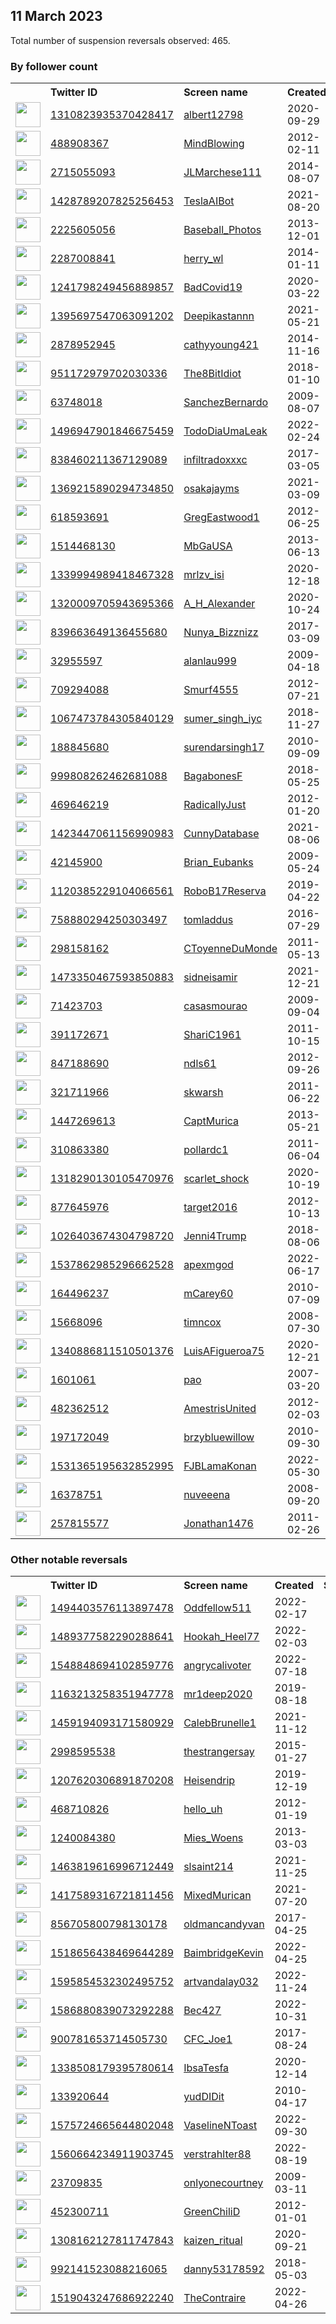 
## 11 March 2023
Total number of suspension reversals observed: 465.

### By follower count
<table><tr><th></th><th align="left">Twitter ID</th><th align="left">Screen name</th>
<th align="left">Created</th><th align="left">Status</th><th align="left">Suspended</th><th align="left">Followers</th>
<tr><td><a href="https://pbs.twimg.com/profile_images/1346170289642725376/QjeO2NSL_normal.jpg"><img src="https://pbs.twimg.com/profile_images/1346170289642725376/QjeO2NSL_normal.jpg" width="40px" height="40px" align="center"/></a></td><td><a href="https://twitter.com/intent/user?user_id=1310823935370428417">1310823935370428417</a></td><td><a href="https://twitter.com/albert12798">albert12798</a></td><td>2020-09-29</td><td align="center"></td><td></td><td>966925</td></tr>
<tr><td><a href="https://pbs.twimg.com/profile_images/631327981999292416/5FmHe2JF_normal.jpg"><img src="https://pbs.twimg.com/profile_images/631327981999292416/5FmHe2JF_normal.jpg" width="40px" height="40px" align="center"/></a></td><td><a href="https://twitter.com/intent/user?user_id=488908367">488908367</a></td><td><a href="https://twitter.com/MindBlowing">MindBlowing</a></td><td>2012-02-11</td><td align="center"></td><td></td><td>695977</td></tr>
<tr><td><a href="https://pbs.twimg.com/profile_images/1635712593280081920/br3O_r5n_normal.jpg"><img src="https://pbs.twimg.com/profile_images/1635712593280081920/br3O_r5n_normal.jpg" width="40px" height="40px" align="center"/></a></td><td><a href="https://twitter.com/intent/user?user_id=2715055093">2715055093</a></td><td><a href="https://twitter.com/JLMarchese111">JLMarchese111</a></td><td>2014-08-07</td><td align="center"></td><td></td><td>145965</td></tr>
<tr><td><a href="https://pbs.twimg.com/profile_images/1634649809096245249/bzjc2FS4_normal.jpg"><img src="https://pbs.twimg.com/profile_images/1634649809096245249/bzjc2FS4_normal.jpg" width="40px" height="40px" align="center"/></a></td><td><a href="https://twitter.com/intent/user?user_id=1428789207825256453">1428789207825256453</a></td><td><a href="https://twitter.com/TeslaAIBot">TeslaAIBot</a></td><td>2021-08-20</td><td align="center"></td><td>2023-03-04</td><td>92358</td></tr>
<tr><td><a href="https://pbs.twimg.com/profile_images/1543077593582391298/rKrwMWwq_normal.jpg"><img src="https://pbs.twimg.com/profile_images/1543077593582391298/rKrwMWwq_normal.jpg" width="40px" height="40px" align="center"/></a></td><td><a href="https://twitter.com/intent/user?user_id=2225605056">2225605056</a></td><td><a href="https://twitter.com/Baseball_Photos">Baseball_Photos</a></td><td>2013-12-01</td><td align="center"></td><td>2022-11-25</td><td>58322</td></tr>
<tr><td><a href="https://pbs.twimg.com/profile_images/1561566993614254080/Zcol5rDu_normal.jpg"><img src="https://pbs.twimg.com/profile_images/1561566993614254080/Zcol5rDu_normal.jpg" width="40px" height="40px" align="center"/></a></td><td><a href="https://twitter.com/intent/user?user_id=2287008841">2287008841</a></td><td><a href="https://twitter.com/herry_wl">herry_wl</a></td><td>2014-01-11</td><td align="center"></td><td>2023-03-05</td><td>49530</td></tr>
<tr><td><a href="https://pbs.twimg.com/profile_images/1634447022421049344/Ygdd1I7d_normal.jpg"><img src="https://pbs.twimg.com/profile_images/1634447022421049344/Ygdd1I7d_normal.jpg" width="40px" height="40px" align="center"/></a></td><td><a href="https://twitter.com/intent/user?user_id=1241798249456889857">1241798249456889857</a></td><td><a href="https://twitter.com/BadCovid19">BadCovid19</a></td><td>2020-03-22</td><td align="center"></td><td>2022-12-08</td><td>46113</td></tr>
<tr><td><a href="https://pbs.twimg.com/profile_images/1404999309867634688/EBVxLE4-_normal.jpg"><img src="https://pbs.twimg.com/profile_images/1404999309867634688/EBVxLE4-_normal.jpg" width="40px" height="40px" align="center"/></a></td><td><a href="https://twitter.com/intent/user?user_id=1395697547063091202">1395697547063091202</a></td><td><a href="https://twitter.com/Deepikastannn">Deepikastannn</a></td><td>2021-05-21</td><td align="center"></td><td>2022-12-25</td><td>31221</td></tr>
<tr><td><a href="https://pbs.twimg.com/profile_images/1500403788372451330/ZEdXgHt7_normal.jpg"><img src="https://pbs.twimg.com/profile_images/1500403788372451330/ZEdXgHt7_normal.jpg" width="40px" height="40px" align="center"/></a></td><td><a href="https://twitter.com/intent/user?user_id=2878952945">2878952945</a></td><td><a href="https://twitter.com/cathyyoung421">cathyyoung421</a></td><td>2014-11-16</td><td align="center"></td><td>2022-03-12</td><td>28699</td></tr>
<tr><td><a href="https://pbs.twimg.com/profile_images/1649583964531617794/5-Vr03bd_normal.jpg"><img src="https://pbs.twimg.com/profile_images/1649583964531617794/5-Vr03bd_normal.jpg" width="40px" height="40px" align="center"/></a></td><td><a href="https://twitter.com/intent/user?user_id=951172979702030336">951172979702030336</a></td><td><a href="https://twitter.com/The8BitIdiot">The8BitIdiot</a></td><td>2018-01-10</td><td align="center"></td><td></td><td>27313</td></tr>
<tr><td><a href="https://pbs.twimg.com/profile_images/1145422458406789120/Haqu6GpA_normal.jpg"><img src="https://pbs.twimg.com/profile_images/1145422458406789120/Haqu6GpA_normal.jpg" width="40px" height="40px" align="center"/></a></td><td><a href="https://twitter.com/intent/user?user_id=63748018">63748018</a></td><td><a href="https://twitter.com/SanchezBernardo">SanchezBernardo</a></td><td>2009-08-07</td><td align="center">🚫</td><td></td><td>27257</td></tr>
<tr><td><a href="https://pbs.twimg.com/profile_images/1635822923536580608/0QsjTeri_normal.jpg"><img src="https://pbs.twimg.com/profile_images/1635822923536580608/0QsjTeri_normal.jpg" width="40px" height="40px" align="center"/></a></td><td><a href="https://twitter.com/intent/user?user_id=1496947901846675459">1496947901846675459</a></td><td><a href="https://twitter.com/TodoDiaUmaLeak">TodoDiaUmaLeak</a></td><td>2022-02-24</td><td align="center"></td><td>2022-07-16</td><td>27122</td></tr>
<tr><td><a href="https://pbs.twimg.com/profile_images/1651241392927039490/jr0vi30G_normal.jpg"><img src="https://pbs.twimg.com/profile_images/1651241392927039490/jr0vi30G_normal.jpg" width="40px" height="40px" align="center"/></a></td><td><a href="https://twitter.com/intent/user?user_id=838460211367129089">838460211367129089</a></td><td><a href="https://twitter.com/infiltradoxxxc">infiltradoxxxc</a></td><td>2017-03-05</td><td align="center"></td><td>2023-02-08</td><td>24806</td></tr>
<tr><td><a href="https://pbs.twimg.com/profile_images/1603633852462817281/cpnZbbCe_normal.jpg"><img src="https://pbs.twimg.com/profile_images/1603633852462817281/cpnZbbCe_normal.jpg" width="40px" height="40px" align="center"/></a></td><td><a href="https://twitter.com/intent/user?user_id=1369215890294734850">1369215890294734850</a></td><td><a href="https://twitter.com/osakajayms">osakajayms</a></td><td>2021-03-09</td><td align="center"></td><td>2023-02-22</td><td>17626</td></tr>
<tr><td><a href="https://pbs.twimg.com/profile_images/2348168931/aa532h7V_normal"><img src="https://pbs.twimg.com/profile_images/2348168931/aa532h7V_normal" width="40px" height="40px" align="center"/></a></td><td><a href="https://twitter.com/intent/user?user_id=618593691">618593691</a></td><td><a href="https://twitter.com/GregEastwood1">GregEastwood1</a></td><td>2012-06-25</td><td align="center"></td><td>2022-12-05</td><td>14095</td></tr>
<tr><td><a href="https://pbs.twimg.com/profile_images/1653796231586492417/SWpBiuGj_normal.jpg"><img src="https://pbs.twimg.com/profile_images/1653796231586492417/SWpBiuGj_normal.jpg" width="40px" height="40px" align="center"/></a></td><td><a href="https://twitter.com/intent/user?user_id=1514468130">1514468130</a></td><td><a href="https://twitter.com/MbGaUSA">MbGaUSA</a></td><td>2013-06-13</td><td align="center"></td><td>2022-05-01</td><td>11519</td></tr>
<tr><td><a href="https://pbs.twimg.com/profile_images/1641902122131243008/KaZbv55R_normal.jpg"><img src="https://pbs.twimg.com/profile_images/1641902122131243008/KaZbv55R_normal.jpg" width="40px" height="40px" align="center"/></a></td><td><a href="https://twitter.com/intent/user?user_id=1339994989418467328">1339994989418467328</a></td><td><a href="https://twitter.com/mrlzv_isi">mrlzv_isi</a></td><td>2020-12-18</td><td align="center"></td><td>2023-03-02</td><td>11490</td></tr>
<tr><td><a href="https://pbs.twimg.com/profile_images/1659958416679350272/qa2n_ejv_normal.jpg"><img src="https://pbs.twimg.com/profile_images/1659958416679350272/qa2n_ejv_normal.jpg" width="40px" height="40px" align="center"/></a></td><td><a href="https://twitter.com/intent/user?user_id=1320009705943695366">1320009705943695366</a></td><td><a href="https://twitter.com/A_H_Alexander">A_H_Alexander</a></td><td>2020-10-24</td><td align="center"></td><td>2022-06-04</td><td>10884</td></tr>
<tr><td><a href="https://pbs.twimg.com/profile_images/1346631176837017612/Io-niBEk_normal.jpg"><img src="https://pbs.twimg.com/profile_images/1346631176837017612/Io-niBEk_normal.jpg" width="40px" height="40px" align="center"/></a></td><td><a href="https://twitter.com/intent/user?user_id=839663649136455680">839663649136455680</a></td><td><a href="https://twitter.com/Nunya_Bizznizz">Nunya_Bizznizz</a></td><td>2017-03-09</td><td align="center"></td><td></td><td>10829</td></tr>
<tr><td><a href="https://pbs.twimg.com/profile_images/1630609138022768640/Fu2_m9kW_normal.jpg"><img src="https://pbs.twimg.com/profile_images/1630609138022768640/Fu2_m9kW_normal.jpg" width="40px" height="40px" align="center"/></a></td><td><a href="https://twitter.com/intent/user?user_id=32955597">32955597</a></td><td><a href="https://twitter.com/alanlau999">alanlau999</a></td><td>2009-04-18</td><td align="center"></td><td>2023-03-05</td><td>10338</td></tr>
<tr><td><a href="https://pbs.twimg.com/profile_images/1500796977449213954/-NlNRB4__normal.jpg"><img src="https://pbs.twimg.com/profile_images/1500796977449213954/-NlNRB4__normal.jpg" width="40px" height="40px" align="center"/></a></td><td><a href="https://twitter.com/intent/user?user_id=709294088">709294088</a></td><td><a href="https://twitter.com/Smurf4555">Smurf4555</a></td><td>2012-07-21</td><td align="center"></td><td>2022-12-01</td><td>9183</td></tr>
<tr><td><a href="https://pbs.twimg.com/profile_images/1633415239659302913/BGCq0J71_normal.jpg"><img src="https://pbs.twimg.com/profile_images/1633415239659302913/BGCq0J71_normal.jpg" width="40px" height="40px" align="center"/></a></td><td><a href="https://twitter.com/intent/user?user_id=1067473784305840129">1067473784305840129</a></td><td><a href="https://twitter.com/sumer_singh_iyc">sumer_singh_iyc</a></td><td>2018-11-27</td><td align="center"></td><td>2023-03-06</td><td>8803</td></tr>
<tr><td><a href="https://pbs.twimg.com/profile_images/1601600004291907584/DF6Rmc55_normal.jpg"><img src="https://pbs.twimg.com/profile_images/1601600004291907584/DF6Rmc55_normal.jpg" width="40px" height="40px" align="center"/></a></td><td><a href="https://twitter.com/intent/user?user_id=188845680">188845680</a></td><td><a href="https://twitter.com/surendarsingh17">surendarsingh17</a></td><td>2010-09-09</td><td align="center"></td><td>2022-12-25</td><td>5912</td></tr>
<tr><td><a href="https://pbs.twimg.com/profile_images/1634557048519008263/FOdPQKYR_normal.jpg"><img src="https://pbs.twimg.com/profile_images/1634557048519008263/FOdPQKYR_normal.jpg" width="40px" height="40px" align="center"/></a></td><td><a href="https://twitter.com/intent/user?user_id=999808262462681088">999808262462681088</a></td><td><a href="https://twitter.com/BagabonesF">BagabonesF</a></td><td>2018-05-25</td><td align="center"></td><td></td><td>4943</td></tr>
<tr><td><a href="https://pbs.twimg.com/profile_images/1583533845625929732/577qV4L6_normal.jpg"><img src="https://pbs.twimg.com/profile_images/1583533845625929732/577qV4L6_normal.jpg" width="40px" height="40px" align="center"/></a></td><td><a href="https://twitter.com/intent/user?user_id=469646219">469646219</a></td><td><a href="https://twitter.com/RadicallyJust">RadicallyJust</a></td><td>2012-01-20</td><td align="center">👋</td><td>2022-12-02</td><td>4604</td></tr>
<tr><td><a href="https://pbs.twimg.com/profile_images/1587244139955064832/ygLmO79Q_normal.jpg"><img src="https://pbs.twimg.com/profile_images/1587244139955064832/ygLmO79Q_normal.jpg" width="40px" height="40px" align="center"/></a></td><td><a href="https://twitter.com/intent/user?user_id=1423447061156990983">1423447061156990983</a></td><td><a href="https://twitter.com/CunnyDatabase">CunnyDatabase</a></td><td>2021-08-06</td><td align="center"></td><td>2023-03-03</td><td>4216</td></tr>
<tr><td><a href="https://pbs.twimg.com/profile_images/1612521838474584078/kgdi1VRI_normal.jpg"><img src="https://pbs.twimg.com/profile_images/1612521838474584078/kgdi1VRI_normal.jpg" width="40px" height="40px" align="center"/></a></td><td><a href="https://twitter.com/intent/user?user_id=42145900">42145900</a></td><td><a href="https://twitter.com/Brian_Eubanks">Brian_Eubanks</a></td><td>2009-05-24</td><td align="center"></td><td>2023-03-01</td><td>4188</td></tr>
<tr><td><a href="https://pbs.twimg.com/profile_images/1635681554998472712/a24sPlB6_normal.jpg"><img src="https://pbs.twimg.com/profile_images/1635681554998472712/a24sPlB6_normal.jpg" width="40px" height="40px" align="center"/></a></td><td><a href="https://twitter.com/intent/user?user_id=1120385229104066561">1120385229104066561</a></td><td><a href="https://twitter.com/RoboB17Reserva">RoboB17Reserva</a></td><td>2019-04-22</td><td align="center"></td><td>2022-10-13</td><td>3939</td></tr>
<tr><td><a href="https://pbs.twimg.com/profile_images/758885838042247171/gVKNn-1P_normal.jpg"><img src="https://pbs.twimg.com/profile_images/758885838042247171/gVKNn-1P_normal.jpg" width="40px" height="40px" align="center"/></a></td><td><a href="https://twitter.com/intent/user?user_id=758880294250303497">758880294250303497</a></td><td><a href="https://twitter.com/tomladdus">tomladdus</a></td><td>2016-07-29</td><td align="center"></td><td>2022-05-22</td><td>3676</td></tr>
<tr><td><a href="https://pbs.twimg.com/profile_images/1635744308056715267/cFe261lW_normal.jpg"><img src="https://pbs.twimg.com/profile_images/1635744308056715267/cFe261lW_normal.jpg" width="40px" height="40px" align="center"/></a></td><td><a href="https://twitter.com/intent/user?user_id=298158162">298158162</a></td><td><a href="https://twitter.com/CToyenneDuMonde">CToyenneDuMonde</a></td><td>2011-05-13</td><td align="center"></td><td>2022-12-08</td><td>3418</td></tr>
<tr><td><a href="https://pbs.twimg.com/profile_images/1473351617311350795/Dw58P-Jw_normal.jpg"><img src="https://pbs.twimg.com/profile_images/1473351617311350795/Dw58P-Jw_normal.jpg" width="40px" height="40px" align="center"/></a></td><td><a href="https://twitter.com/intent/user?user_id=1473350467593850883">1473350467593850883</a></td><td><a href="https://twitter.com/sidneisamir">sidneisamir</a></td><td>2021-12-21</td><td align="center"></td><td>2022-09-12</td><td>3329</td></tr>
<tr><td><a href="https://pbs.twimg.com/profile_images/1658865732887740416/zw-zq-yr_normal.png"><img src="https://pbs.twimg.com/profile_images/1658865732887740416/zw-zq-yr_normal.png" width="40px" height="40px" align="center"/></a></td><td><a href="https://twitter.com/intent/user?user_id=71423703">71423703</a></td><td><a href="https://twitter.com/casasmourao">casasmourao</a></td><td>2009-09-04</td><td align="center">🔒</td><td>2022-10-31</td><td>3170</td></tr>
<tr><td><a href="https://pbs.twimg.com/profile_images/1099514563899412481/bW6LkuJw_normal.jpg"><img src="https://pbs.twimg.com/profile_images/1099514563899412481/bW6LkuJw_normal.jpg" width="40px" height="40px" align="center"/></a></td><td><a href="https://twitter.com/intent/user?user_id=391172671">391172671</a></td><td><a href="https://twitter.com/ShariC1961">ShariC1961</a></td><td>2011-10-15</td><td align="center"></td><td>2022-04-30</td><td>3092</td></tr>
<tr><td><a href="https://pbs.twimg.com/profile_images/1034476006936129536/iWHf7spO_normal.jpg"><img src="https://pbs.twimg.com/profile_images/1034476006936129536/iWHf7spO_normal.jpg" width="40px" height="40px" align="center"/></a></td><td><a href="https://twitter.com/intent/user?user_id=847188690">847188690</a></td><td><a href="https://twitter.com/ndls61">ndls61</a></td><td>2012-09-26</td><td align="center"></td><td></td><td>3044</td></tr>
<tr><td><a href="https://pbs.twimg.com/profile_images/1637559176149757955/JLQAZzod_normal.jpg"><img src="https://pbs.twimg.com/profile_images/1637559176149757955/JLQAZzod_normal.jpg" width="40px" height="40px" align="center"/></a></td><td><a href="https://twitter.com/intent/user?user_id=321711966">321711966</a></td><td><a href="https://twitter.com/skwarsh">skwarsh</a></td><td>2011-06-22</td><td align="center"></td><td>2023-02-01</td><td>2926</td></tr>
<tr><td><a href="https://pbs.twimg.com/profile_images/1110422194285273088/w30Tqb93_normal.png"><img src="https://pbs.twimg.com/profile_images/1110422194285273088/w30Tqb93_normal.png" width="40px" height="40px" align="center"/></a></td><td><a href="https://twitter.com/intent/user?user_id=1447269613">1447269613</a></td><td><a href="https://twitter.com/CaptMurica">CaptMurica</a></td><td>2013-05-21</td><td align="center"></td><td></td><td>2893</td></tr>
<tr><td><a href="https://pbs.twimg.com/profile_images/1138228724887904256/P1tVUTLj_normal.jpg"><img src="https://pbs.twimg.com/profile_images/1138228724887904256/P1tVUTLj_normal.jpg" width="40px" height="40px" align="center"/></a></td><td><a href="https://twitter.com/intent/user?user_id=310863380">310863380</a></td><td><a href="https://twitter.com/pollardc1">pollardc1</a></td><td>2011-06-04</td><td align="center"></td><td></td><td>2831</td></tr>
<tr><td><a href="https://pbs.twimg.com/profile_images/1648545629650526213/-JXZGt_3_normal.jpg"><img src="https://pbs.twimg.com/profile_images/1648545629650526213/-JXZGt_3_normal.jpg" width="40px" height="40px" align="center"/></a></td><td><a href="https://twitter.com/intent/user?user_id=1318290130105470976">1318290130105470976</a></td><td><a href="https://twitter.com/scarlet_shock">scarlet_shock</a></td><td>2020-10-19</td><td align="center"></td><td>2022-09-26</td><td>2830</td></tr>
<tr><td><a href="https://pbs.twimg.com/profile_images/1013998091891105792/AtQbUwwi_normal.jpg"><img src="https://pbs.twimg.com/profile_images/1013998091891105792/AtQbUwwi_normal.jpg" width="40px" height="40px" align="center"/></a></td><td><a href="https://twitter.com/intent/user?user_id=877645976">877645976</a></td><td><a href="https://twitter.com/target2016">target2016</a></td><td>2012-10-13</td><td align="center"></td><td></td><td>2820</td></tr>
<tr><td><a href="https://pbs.twimg.com/profile_images/1640415148014747662/gXsGkWXX_normal.jpg"><img src="https://pbs.twimg.com/profile_images/1640415148014747662/gXsGkWXX_normal.jpg" width="40px" height="40px" align="center"/></a></td><td><a href="https://twitter.com/intent/user?user_id=1026403674304798720">1026403674304798720</a></td><td><a href="https://twitter.com/Jenni4Trump">Jenni4Trump</a></td><td>2018-08-06</td><td align="center"></td><td></td><td>2783</td></tr>
<tr><td><a href="https://pbs.twimg.com/profile_images/1612530562291621888/H_UEwhLJ_normal.jpg"><img src="https://pbs.twimg.com/profile_images/1612530562291621888/H_UEwhLJ_normal.jpg" width="40px" height="40px" align="center"/></a></td><td><a href="https://twitter.com/intent/user?user_id=1537862985296662528">1537862985296662528</a></td><td><a href="https://twitter.com/apexmgod">apexmgod</a></td><td>2022-06-17</td><td align="center"></td><td>2023-02-10</td><td>2675</td></tr>
<tr><td><a href="https://pbs.twimg.com/profile_images/1198038607853969408/B7H_rTmU_normal.jpg"><img src="https://pbs.twimg.com/profile_images/1198038607853969408/B7H_rTmU_normal.jpg" width="40px" height="40px" align="center"/></a></td><td><a href="https://twitter.com/intent/user?user_id=164496237">164496237</a></td><td><a href="https://twitter.com/mCarey60">mCarey60</a></td><td>2010-07-09</td><td align="center"></td><td></td><td>2625</td></tr>
<tr><td><a href="https://pbs.twimg.com/profile_images/1645811035775877121/dsP8OD_A_normal.jpg"><img src="https://pbs.twimg.com/profile_images/1645811035775877121/dsP8OD_A_normal.jpg" width="40px" height="40px" align="center"/></a></td><td><a href="https://twitter.com/intent/user?user_id=15668096">15668096</a></td><td><a href="https://twitter.com/timncox">timncox</a></td><td>2008-07-30</td><td align="center"></td><td>2023-02-26</td><td>2467</td></tr>
<tr><td><a href="https://pbs.twimg.com/profile_images/1415943133058277381/4qaJwDHc_normal.jpg"><img src="https://pbs.twimg.com/profile_images/1415943133058277381/4qaJwDHc_normal.jpg" width="40px" height="40px" align="center"/></a></td><td><a href="https://twitter.com/intent/user?user_id=1340886811510501376">1340886811510501376</a></td><td><a href="https://twitter.com/LuisAFigueroa75">LuisAFigueroa75</a></td><td>2020-12-21</td><td align="center"></td><td></td><td>2440</td></tr>
<tr><td><a href="https://pbs.twimg.com/profile_images/1636361862513319936/i13uka6s_normal.jpg"><img src="https://pbs.twimg.com/profile_images/1636361862513319936/i13uka6s_normal.jpg" width="40px" height="40px" align="center"/></a></td><td><a href="https://twitter.com/intent/user?user_id=1601061">1601061</a></td><td><a href="https://twitter.com/pao">pao</a></td><td>2007-03-20</td><td align="center"></td><td>2023-03-06</td><td>2342</td></tr>
<tr><td><a href="https://pbs.twimg.com/profile_images/1634394192322371584/NSYBQCr5_normal.jpg"><img src="https://pbs.twimg.com/profile_images/1634394192322371584/NSYBQCr5_normal.jpg" width="40px" height="40px" align="center"/></a></td><td><a href="https://twitter.com/intent/user?user_id=482362512">482362512</a></td><td><a href="https://twitter.com/AmestrisUnited">AmestrisUnited</a></td><td>2012-02-03</td><td align="center"></td><td></td><td>2301</td></tr>
<tr><td><a href="https://pbs.twimg.com/profile_images/1333519068326809600/rN2LJLw0_normal.jpg"><img src="https://pbs.twimg.com/profile_images/1333519068326809600/rN2LJLw0_normal.jpg" width="40px" height="40px" align="center"/></a></td><td><a href="https://twitter.com/intent/user?user_id=197172049">197172049</a></td><td><a href="https://twitter.com/brzybluewillow">brzybluewillow</a></td><td>2010-09-30</td><td align="center"></td><td>2022-12-21</td><td>2258</td></tr>
<tr><td><a href="https://pbs.twimg.com/profile_images/1604249537832521728/ENmisMdu_normal.jpg"><img src="https://pbs.twimg.com/profile_images/1604249537832521728/ENmisMdu_normal.jpg" width="40px" height="40px" align="center"/></a></td><td><a href="https://twitter.com/intent/user?user_id=1531365195632852995">1531365195632852995</a></td><td><a href="https://twitter.com/FJBLamaKonan">FJBLamaKonan</a></td><td>2022-05-30</td><td align="center"></td><td>2023-02-13</td><td>2173</td></tr>
<tr><td><a href="https://pbs.twimg.com/profile_images/1320501812189896705/7dLdbPgv_normal.jpg"><img src="https://pbs.twimg.com/profile_images/1320501812189896705/7dLdbPgv_normal.jpg" width="40px" height="40px" align="center"/></a></td><td><a href="https://twitter.com/intent/user?user_id=16378751">16378751</a></td><td><a href="https://twitter.com/nuveeena">nuveeena</a></td><td>2008-09-20</td><td align="center"></td><td>2022-10-29</td><td>2159</td></tr>
<tr><td><a href="https://pbs.twimg.com/profile_images/1351586723852152835/OEbkjA4B_normal.jpg"><img src="https://pbs.twimg.com/profile_images/1351586723852152835/OEbkjA4B_normal.jpg" width="40px" height="40px" align="center"/></a></td><td><a href="https://twitter.com/intent/user?user_id=257815577">257815577</a></td><td><a href="https://twitter.com/Jonathan1476">Jonathan1476</a></td><td>2011-02-26</td><td align="center"></td><td></td><td>2123</td></tr>
</table>

### Other notable reversals
<table><tr><th></th><th align="left">Twitter ID</th><th align="left">Screen name</th>
<th align="left">Created</th><th align="left">Status</th><th align="left">Suspended</th><th align="left">Followers</th>
<tr><td><a href="https://pbs.twimg.com/profile_images/1603462369103024128/3hVniFJa_normal.jpg"><img src="https://pbs.twimg.com/profile_images/1603462369103024128/3hVniFJa_normal.jpg" width="40px" height="40px" align="center"/></a></td><td><a href="https://twitter.com/intent/user?user_id=1494403576113897478">1494403576113897478</a></td><td><a href="https://twitter.com/Oddfellow511">Oddfellow511</a></td><td>2022-02-17</td><td align="center"></td><td>2022-12-30</td><td>39</td></tr>
<tr><td><a href="https://pbs.twimg.com/profile_images/1637280606659702784/wILnaz21_normal.jpg"><img src="https://pbs.twimg.com/profile_images/1637280606659702784/wILnaz21_normal.jpg" width="40px" height="40px" align="center"/></a></td><td><a href="https://twitter.com/intent/user?user_id=1489377582290288641">1489377582290288641</a></td><td><a href="https://twitter.com/Hookah_Heel77">Hookah_Heel77</a></td><td>2022-02-03</td><td align="center"></td><td>2022-12-13</td><td>79</td></tr>
<tr><td><a href="https://pbs.twimg.com/profile_images/1623002605957042177/zpId5j2s_normal.jpg"><img src="https://pbs.twimg.com/profile_images/1623002605957042177/zpId5j2s_normal.jpg" width="40px" height="40px" align="center"/></a></td><td><a href="https://twitter.com/intent/user?user_id=1548848694102859776">1548848694102859776</a></td><td><a href="https://twitter.com/angrycalivoter">angrycalivoter</a></td><td>2022-07-18</td><td align="center"></td><td>2023-02-07</td><td>242</td></tr>
<tr><td><a href="https://pbs.twimg.com/profile_images/1223426361794211841/vONdef5Y_normal.jpg"><img src="https://pbs.twimg.com/profile_images/1223426361794211841/vONdef5Y_normal.jpg" width="40px" height="40px" align="center"/></a></td><td><a href="https://twitter.com/intent/user?user_id=1163213258351947778">1163213258351947778</a></td><td><a href="https://twitter.com/mr1deep2020">mr1deep2020</a></td><td>2019-08-18</td><td align="center"></td><td>2022-12-11</td><td>735</td></tr>
<tr><td><a href="https://pbs.twimg.com/profile_images/1601664722557755393/_MH1-T7M_normal.jpg"><img src="https://pbs.twimg.com/profile_images/1601664722557755393/_MH1-T7M_normal.jpg" width="40px" height="40px" align="center"/></a></td><td><a href="https://twitter.com/intent/user?user_id=1459194093171580929">1459194093171580929</a></td><td><a href="https://twitter.com/CalebBrunelle1">CalebBrunelle1</a></td><td>2021-11-12</td><td align="center">🚫</td><td>2023-02-14</td><td>766</td></tr>
<tr><td><a href="https://pbs.twimg.com/profile_images/1657688023922876419/P2m9mtWW_normal.jpg"><img src="https://pbs.twimg.com/profile_images/1657688023922876419/P2m9mtWW_normal.jpg" width="40px" height="40px" align="center"/></a></td><td><a href="https://twitter.com/intent/user?user_id=2998595538">2998595538</a></td><td><a href="https://twitter.com/thestrangersay">thestrangersay</a></td><td>2015-01-27</td><td align="center">👋</td><td>2022-12-06</td><td>1260</td></tr>
<tr><td><a href="https://pbs.twimg.com/profile_images/1639649548464209922/jokUO8S3_normal.png"><img src="https://pbs.twimg.com/profile_images/1639649548464209922/jokUO8S3_normal.png" width="40px" height="40px" align="center"/></a></td><td><a href="https://twitter.com/intent/user?user_id=1207620306891870208">1207620306891870208</a></td><td><a href="https://twitter.com/Heisendrip">Heisendrip</a></td><td>2019-12-19</td><td align="center"></td><td>2022-11-03</td><td>186</td></tr>
<tr><td><a href="https://pbs.twimg.com/profile_images/519176229899866113/G41QD_nL_normal.jpeg"><img src="https://pbs.twimg.com/profile_images/519176229899866113/G41QD_nL_normal.jpeg" width="40px" height="40px" align="center"/></a></td><td><a href="https://twitter.com/intent/user?user_id=468710826">468710826</a></td><td><a href="https://twitter.com/hello_uh">hello_uh</a></td><td>2012-01-19</td><td align="center"></td><td>2022-12-14</td><td>84</td></tr>
<tr><td><a href="https://pbs.twimg.com/profile_images/1659925319363579911/RPxSJ-vr_normal.jpg"><img src="https://pbs.twimg.com/profile_images/1659925319363579911/RPxSJ-vr_normal.jpg" width="40px" height="40px" align="center"/></a></td><td><a href="https://twitter.com/intent/user?user_id=1240084380">1240084380</a></td><td><a href="https://twitter.com/Mies_Woens">Mies_Woens</a></td><td>2013-03-03</td><td align="center"></td><td>2023-02-24</td><td>266</td></tr>
<tr><td><a href="https://pbs.twimg.com/profile_images/1593108448727678977/oYpIvER2_normal.jpg"><img src="https://pbs.twimg.com/profile_images/1593108448727678977/oYpIvER2_normal.jpg" width="40px" height="40px" align="center"/></a></td><td><a href="https://twitter.com/intent/user?user_id=1463819616996712449">1463819616996712449</a></td><td><a href="https://twitter.com/slsaint214">slsaint214</a></td><td>2021-11-25</td><td align="center">🚫</td><td>2022-12-13</td><td>275</td></tr>
<tr><td><a href="https://pbs.twimg.com/profile_images/1534729825981804544/-MGfqAtj_normal.jpg"><img src="https://pbs.twimg.com/profile_images/1534729825981804544/-MGfqAtj_normal.jpg" width="40px" height="40px" align="center"/></a></td><td><a href="https://twitter.com/intent/user?user_id=1417589316721811456">1417589316721811456</a></td><td><a href="https://twitter.com/MixedMurican">MixedMurican</a></td><td>2021-07-20</td><td align="center"></td><td>2023-01-02</td><td>938</td></tr>
<tr><td><a href="https://pbs.twimg.com/profile_images/1655661242193784836/S5WKceoJ_normal.jpg"><img src="https://pbs.twimg.com/profile_images/1655661242193784836/S5WKceoJ_normal.jpg" width="40px" height="40px" align="center"/></a></td><td><a href="https://twitter.com/intent/user?user_id=856705800798130178">856705800798130178</a></td><td><a href="https://twitter.com/oldmancandyvan">oldmancandyvan</a></td><td>2017-04-25</td><td align="center"></td><td>2023-02-23</td><td>38</td></tr>
<tr><td><a href="https://pbs.twimg.com/profile_images/1651572913177337860/UaVfY91o_normal.jpg"><img src="https://pbs.twimg.com/profile_images/1651572913177337860/UaVfY91o_normal.jpg" width="40px" height="40px" align="center"/></a></td><td><a href="https://twitter.com/intent/user?user_id=1518656438469644289">1518656438469644289</a></td><td><a href="https://twitter.com/BaimbridgeKevin">BaimbridgeKevin</a></td><td>2022-04-25</td><td align="center"></td><td>2022-12-03</td><td>458</td></tr>
<tr><td><a href="https://pbs.twimg.com/profile_images/1595921416750342145/px2gypK0_normal.jpg"><img src="https://pbs.twimg.com/profile_images/1595921416750342145/px2gypK0_normal.jpg" width="40px" height="40px" align="center"/></a></td><td><a href="https://twitter.com/intent/user?user_id=1595854532302495752">1595854532302495752</a></td><td><a href="https://twitter.com/artvandalay032">artvandalay032</a></td><td>2022-11-24</td><td align="center"></td><td>2022-11-30</td><td>21</td></tr>
<tr><td><a href="https://pbs.twimg.com/profile_images/1586880943956131842/sU7FUrZo_normal.png"><img src="https://pbs.twimg.com/profile_images/1586880943956131842/sU7FUrZo_normal.png" width="40px" height="40px" align="center"/></a></td><td><a href="https://twitter.com/intent/user?user_id=1586880839073292288">1586880839073292288</a></td><td><a href="https://twitter.com/Bec427">Bec427</a></td><td>2022-10-31</td><td align="center"></td><td>2022-11-26</td><td>21</td></tr>
<tr><td><a href="https://pbs.twimg.com/profile_images/1647270678087843842/1c8PbP7Z_normal.jpg"><img src="https://pbs.twimg.com/profile_images/1647270678087843842/1c8PbP7Z_normal.jpg" width="40px" height="40px" align="center"/></a></td><td><a href="https://twitter.com/intent/user?user_id=900781653714505730">900781653714505730</a></td><td><a href="https://twitter.com/CFC_Joe1">CFC_Joe1</a></td><td>2017-08-24</td><td align="center"></td><td>2022-12-15</td><td>637</td></tr>
<tr><td><a href="https://pbs.twimg.com/profile_images/1443786498696941568/3yPnGOxS_normal.jpg"><img src="https://pbs.twimg.com/profile_images/1443786498696941568/3yPnGOxS_normal.jpg" width="40px" height="40px" align="center"/></a></td><td><a href="https://twitter.com/intent/user?user_id=1338508179395780614">1338508179395780614</a></td><td><a href="https://twitter.com/IbsaTesfa">IbsaTesfa</a></td><td>2020-12-14</td><td align="center"></td><td>2022-12-16</td><td>271</td></tr>
<tr><td><a href="https://pbs.twimg.com/profile_images/1210314539/IMG00082-20101222-1228jjjj_normal.jpg"><img src="https://pbs.twimg.com/profile_images/1210314539/IMG00082-20101222-1228jjjj_normal.jpg" width="40px" height="40px" align="center"/></a></td><td><a href="https://twitter.com/intent/user?user_id=133920644">133920644</a></td><td><a href="https://twitter.com/yudDIDit">yudDIDit</a></td><td>2010-04-17</td><td align="center"></td><td>2023-03-06</td><td>712</td></tr>
<tr><td><a href="https://pbs.twimg.com/profile_images/1647337828924420096/bh0gjG5M_normal.jpg"><img src="https://pbs.twimg.com/profile_images/1647337828924420096/bh0gjG5M_normal.jpg" width="40px" height="40px" align="center"/></a></td><td><a href="https://twitter.com/intent/user?user_id=1575724665644802048">1575724665644802048</a></td><td><a href="https://twitter.com/VaselineNToast">VaselineNToast</a></td><td>2022-09-30</td><td align="center">🚫</td><td>2022-12-10</td><td>149</td></tr>
<tr><td><a href="https://pbs.twimg.com/profile_images/1595299663061606401/6c1P8aIf_normal.jpg"><img src="https://pbs.twimg.com/profile_images/1595299663061606401/6c1P8aIf_normal.jpg" width="40px" height="40px" align="center"/></a></td><td><a href="https://twitter.com/intent/user?user_id=1560664234911903745">1560664234911903745</a></td><td><a href="https://twitter.com/verstrahlter88">verstrahlter88</a></td><td>2022-08-19</td><td align="center"></td><td>2022-11-30</td><td>584</td></tr>
<tr><td><a href="https://pbs.twimg.com/profile_images/1562998194933571584/pVpQYrOA_normal.jpg"><img src="https://pbs.twimg.com/profile_images/1562998194933571584/pVpQYrOA_normal.jpg" width="40px" height="40px" align="center"/></a></td><td><a href="https://twitter.com/intent/user?user_id=23709835">23709835</a></td><td><a href="https://twitter.com/onlyonecourtney">onlyonecourtney</a></td><td>2009-03-11</td><td align="center"></td><td>2022-11-28</td><td>83</td></tr>
<tr><td><a href="https://pbs.twimg.com/profile_images/1646828416396857345/-nQRwpNc_normal.jpg"><img src="https://pbs.twimg.com/profile_images/1646828416396857345/-nQRwpNc_normal.jpg" width="40px" height="40px" align="center"/></a></td><td><a href="https://twitter.com/intent/user?user_id=452300711">452300711</a></td><td><a href="https://twitter.com/GreenChiliD">GreenChiliD</a></td><td>2012-01-01</td><td align="center"></td><td>2023-02-21</td><td>50</td></tr>
<tr><td><a href="https://pbs.twimg.com/profile_images/1591967457140514816/cUiXnJHj_normal.jpg"><img src="https://pbs.twimg.com/profile_images/1591967457140514816/cUiXnJHj_normal.jpg" width="40px" height="40px" align="center"/></a></td><td><a href="https://twitter.com/intent/user?user_id=1308162127811747843">1308162127811747843</a></td><td><a href="https://twitter.com/kaizen_ritual">kaizen_ritual</a></td><td>2020-09-21</td><td align="center"></td><td>2022-11-21</td><td>37</td></tr>
<tr><td><a href="https://pbs.twimg.com/profile_images/1382128414652571650/nvVvnRdp_normal.jpg"><img src="https://pbs.twimg.com/profile_images/1382128414652571650/nvVvnRdp_normal.jpg" width="40px" height="40px" align="center"/></a></td><td><a href="https://twitter.com/intent/user?user_id=992141523088216065">992141523088216065</a></td><td><a href="https://twitter.com/danny53178592">danny53178592</a></td><td>2018-05-03</td><td align="center"></td><td>2023-02-21</td><td>71</td></tr>
<tr><td><a href="https://pbs.twimg.com/profile_images/1519043696649326592/e_-J5LMQ_normal.jpg"><img src="https://pbs.twimg.com/profile_images/1519043696649326592/e_-J5LMQ_normal.jpg" width="40px" height="40px" align="center"/></a></td><td><a href="https://twitter.com/intent/user?user_id=1519043247686922240">1519043247686922240</a></td><td><a href="https://twitter.com/TheContraire">TheContraire</a></td><td>2022-04-26</td><td align="center"></td><td>2022-12-28</td><td>7</td></tr>
</table>
